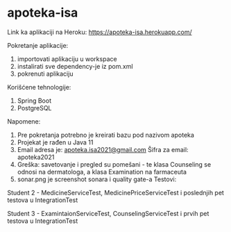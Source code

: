 # apoteka-isa

Link ka aplikaciji na Heroku: https://apoteka-isa.herokuapp.com/

Pokretanje aplikacije:
  1. importovati aplikaciju u workspace
  2. instalirati sve dependency-je iz pom.xml
  2. pokrenuti aplikaciju

Korišćene tehnologije: 
  1. Spring Boot
  2. PostgreSQL
  
Napomene:
  1. Pre pokretanja potrebno je kreirati bazu pod nazivom apoteka
  2. Projekat je rađen u Java 11
  3. Email adresa je: apoteka.isa2021@gmail.com
     Šifra za email: apoteka2021
  4. Greška: savetovanje i pregled su pomešani - te klasa Counseling se odnosi na dermatologa, a klasa Examination na farmaceuta
  5. sonar.png je screenshot sonara i quality gate-a
  Testovi:
  
  Student 2 - MedicineServiceTest, MedicinePriceServiceTest i poslednjih pet testova u IntegrationTest
  
  Student 3 - ExamintaionServiceTest, CounselingServiceTest i prvih pet testova u IntegrationTest



